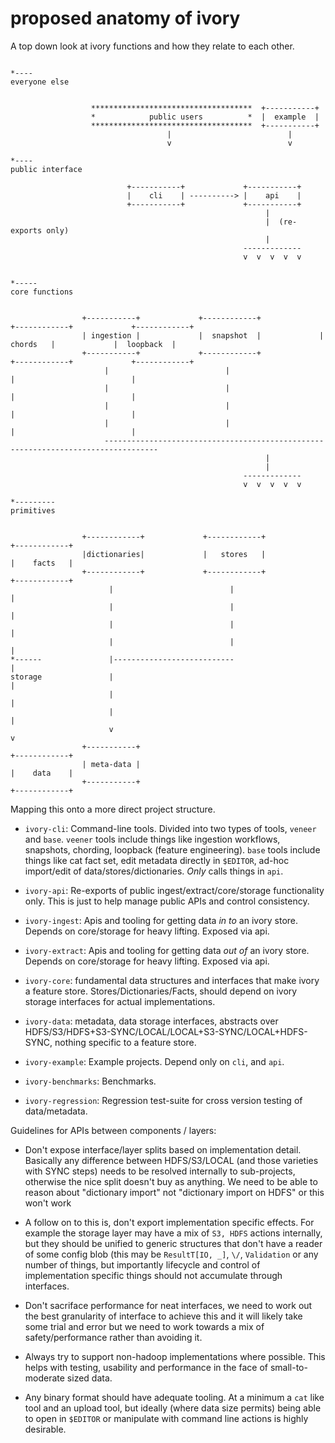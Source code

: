 proposed anatomy of ivory
=========================



A top down look at ivory functions and how they relate to each other.

```

*----
everyone else


                  ************************************  +-----------+
                  *            public users          *  |  example  |
                  ************************************  +-----------+
                                   |                          |
                                   v                          v

*----
public interface

                          +-----------+             +-----------+
                          |    cli    | ----------> |    api    |
                          +-----------+             +-----------+
                                                         |
                                                         |  (re-exports only)
                                                         |
                                                    -------------
                                                    v  v  v  v  v


*-----
core functions


                +-----------+             +------------+             +------------+             +------------+
                | ingestion |             |  snapshot  |             |   chords   |             |  loopback  |
                +-----------+             +------------+             +------------+             +------------+
                     |                          |                          |                          |
                     |                          |                          |                          |
                     |                          |                          |                          |
                     |                          |                          |                          |
                     ----------------------------------------------------------------------------------
                                                         |
                                                         |
                                                    -------------
                                                    v  v  v  v  v

*---------
primitives


                +------------+             +------------+             +------------+
                |dictionaries|             |   stores   |             |    facts   |
                +------------+             +------------+             +------------+
                      |                          |                           |
                      |                          |                           |
                      |                          |                           |
                      |                          |                           |
*------               |---------------------------                           |
storage               |                                                      |
                      |                                                      |
                      |                                                      |
                      v                                                      v
                +-----------+                                         +------------+
                | meta-data |                                         |    data    |
                +-----------+                                         +------------+

```




Mapping this onto a more direct project structure.

 * `ivory-cli`: Command-line tools. Divided into two types of tools, `veneer` and `base`. `veener` tools include things like
                 ingestion workflows, snapshots, chording, loopback (feature engineering). `base` tools include things like cat fact set,
                edit metadata directly in `$EDITOR`, ad-hoc import/edit of data/stores/dictionaries. _Only_ calls things in `api`.

 * `ivory-api`: Re-exports of public ingest/extract/core/storage functionality only. This is just to help manage public APIs and control consistency.

 * `ivory-ingest`: Apis and tooling for getting data _in to_ an ivory store. Depends on core/storage for heavy lifting. Exposed via api.

 * `ivory-extract`: Apis and tooling for getting data _out of_ an ivory store. Depends on core/storage for heavy lifting. Exposed via api.

 * `ivory-core`: fundamental data structures and interfaces that make ivory a feature store. Stores/Dictionaries/Facts, should depend on ivory storage interfaces for
                 actual implementations.

 * `ivory-data`:  metadata, data storage interfaces, abstracts over HDFS/S3/HDFS+S3-SYNC/LOCAL/LOCAL+S3-SYNC/LOCAL+HDFS-SYNC, nothing specific to a feature store.

 * `ivory-example`: Example projects. Depend only on `cli`, and `api`.

 * `ivory-benchmarks`: Benchmarks.

 * `ivory-regression`: Regression test-suite for cross version testing of data/metadata.


Guidelines for APIs between components / layers:

 * Don't expose interface/layer splits based on implementation detail. Basically any difference between HDFS/S3/LOCAL (and those varieties with SYNC steps) needs to be resolved internally to sub-projects, otherwise the nice split doesn't buy as anything. We need to be able to reason about "dictionary import" not "dictionary import on HDFS" or this won't work

 * A follow on to this is, don't export implementation specific effects. For example the storage layer may have a mix of `S3, HDFS` actions internally, but they should be unified to generic structures that don't have a reader of some config blob (this may be `ResultT[IO, _]`, `\/`, `Validation` or any number of things, but importantly lifecycle and control of implementation specific things should not accumulate through interfaces.

 * Don't sacriface performance for neat interfaces, we need to work out the best granularity of interface to achieve this and it will likely take some trial and error but we need to work towards a mix of safety/performance rather than avoiding it.

 * Always try to support non-hadoop implementations where possible. This helps with testing, usability and performance in the face of small-to-moderate sized data.

 * Any binary format should have adequate tooling. At a minimum a `cat` like tool and an upload tool, but ideally (where data size permits) being able to open in `$EDITOR` or manipulate with command line actions is highly desirable.
